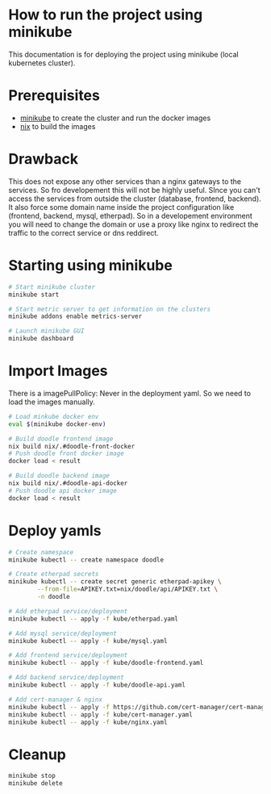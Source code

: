 # How to run the project using minikube

This documentation is for deploying the project using minikube (local kubernetes cluster).

# Prerequisites
- [minikube](https://minikube.sigs.k8s.io/docs/start/) to create the cluster and run the docker images
- [nix](https://nixos.org/download.html) to build the images

# Drawback

This does not expose any other services than a nginx gateways to the services. So fro developement this will not be highly useful. SInce you can't access the services from outside the cluster (database, frontend, backend).
It also force some domain name inside the project configuration like (frontend, backend, mysql, etherpad). So in a developement environment you will need to change the domain or use a proxy like nginx to redirect the traffic to the correct service or dns reddirect.

# Starting using minikube
```sh
# Start minikube cluster
minikube start

# Start metric server to get information on the clusters
minikube addons enable metrics-server

# Launch minikube GUI 
minikube dashboard
```

# Import Images
There is a imagePullPolicy: Never in the deployment yaml. So we need to load the images manually.

```sh
# Load minkube docker env
eval $(minikube docker-env)

# Build doodle frontend image
nix build nix/.#doodle-front-docker
# Push doodle front docker image
docker load < result

# Build doodle backend image
nix build nix/.#doodle-api-docker
# Push doodle api docker image
docker load < result
```

# Deploy yamls

```sh
# Create namespace
minikube kubectl -- create namespace doodle

# Create etherpad secrets
minikube kubectl -- create secret generic etherpad-apikey \
        --from-file=APIKEY.txt=nix/doodle/api/APIKEY.txt \
        -n doodle

# Add etherpad service/deployment
minikube kubectl -- apply -f kube/etherpad.yaml

# Add mysql service/deployment
minikube kubectl -- apply -f kube/mysql.yaml

# Add frontend service/deployment
minikube kubectl -- apply -f kube/doodle-frontend.yaml

# Add backend service/deployment
minikube kubectl -- apply -f kube/doodle-api.yaml

# Add cert-manager & nginx
minikube kubectl -- apply -f https://github.com/cert-manager/cert-manager/releases/latest/download/cert-manager.yaml # Need to wait for cert-manager to be ready
minikube kubectl -- apply -f kube/cert-manager.yaml
minikube kubectl -- apply -f kube/nginx.yaml
```

# Cleanup

```sh
minikube stop
minikube delete 
```